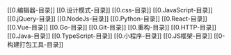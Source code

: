 [[0.编辑器-目录]]
[[0.设计模式-目录]]
[[0.css-目录]]
[[0.JavaScript-目录]]
[[0.jQuery-目录]]
[[0.NodeJs-目录]]
[[0.Python-目录]]
[[0.React-目录]]
[[0.Vue-目录]]
[[0.Go-目录]]
[[0.Git-目录]]
[[0.重构-目录]]
[[0.HTTP-目录]]
[[0.Java-目录]]
[[0.TypeScript-目录]]
[[0.小程序-目录]]
[[0.JS框架-目录]]
[[0-构建打包工具-目录]]
